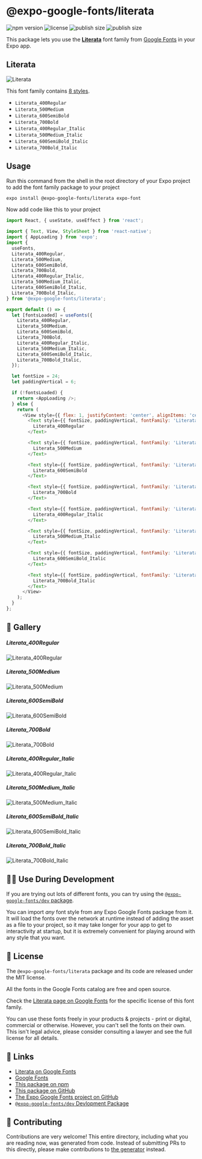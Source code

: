 # @expo-google-fonts/literata

![npm version](https://flat.badgen.net/npm/v/@expo-google-fonts/literata)
![license](https://flat.badgen.net/github/license/expo/google-fonts)
![publish size](https://flat.badgen.net/packagephobia/install/@expo-google-fonts/literata)
![publish size](https://flat.badgen.net/packagephobia/publish/@expo-google-fonts/literata)

This package lets you use the [**Literata**](https://fonts.google.com/specimen/Literata) font family from [Google Fonts](https://fonts.google.com/) in your Expo app.

## Literata

![Literata](./font-family.png)

This font family contains [8 styles](#-gallery).

- `Literata_400Regular`
- `Literata_500Medium`
- `Literata_600SemiBold`
- `Literata_700Bold`
- `Literata_400Regular_Italic`
- `Literata_500Medium_Italic`
- `Literata_600SemiBold_Italic`
- `Literata_700Bold_Italic`

## Usage

Run this command from the shell in the root directory of your Expo project to add the font family package to your project
```sh
expo install @expo-google-fonts/literata expo-font
```

Now add code like this to your project
```js
import React, { useState, useEffect } from 'react';

import { Text, View, StyleSheet } from 'react-native';
import { AppLoading } from 'expo';
import {
  useFonts,
  Literata_400Regular,
  Literata_500Medium,
  Literata_600SemiBold,
  Literata_700Bold,
  Literata_400Regular_Italic,
  Literata_500Medium_Italic,
  Literata_600SemiBold_Italic,
  Literata_700Bold_Italic,
} from '@expo-google-fonts/literata';

export default () => {
  let [fontsLoaded] = useFonts({
    Literata_400Regular,
    Literata_500Medium,
    Literata_600SemiBold,
    Literata_700Bold,
    Literata_400Regular_Italic,
    Literata_500Medium_Italic,
    Literata_600SemiBold_Italic,
    Literata_700Bold_Italic,
  });

  let fontSize = 24;
  let paddingVertical = 6;

  if (!fontsLoaded) {
    return <AppLoading />;
  } else {
    return (
      <View style={{ flex: 1, justifyContent: 'center', alignItems: 'center' }}>
        <Text style={{ fontSize, paddingVertical, fontFamily: 'Literata_400Regular' }}>
          Literata_400Regular
        </Text>

        <Text style={{ fontSize, paddingVertical, fontFamily: 'Literata_500Medium' }}>
          Literata_500Medium
        </Text>

        <Text style={{ fontSize, paddingVertical, fontFamily: 'Literata_600SemiBold' }}>
          Literata_600SemiBold
        </Text>

        <Text style={{ fontSize, paddingVertical, fontFamily: 'Literata_700Bold' }}>
          Literata_700Bold
        </Text>

        <Text style={{ fontSize, paddingVertical, fontFamily: 'Literata_400Regular_Italic' }}>
          Literata_400Regular_Italic
        </Text>

        <Text style={{ fontSize, paddingVertical, fontFamily: 'Literata_500Medium_Italic' }}>
          Literata_500Medium_Italic
        </Text>

        <Text style={{ fontSize, paddingVertical, fontFamily: 'Literata_600SemiBold_Italic' }}>
          Literata_600SemiBold_Italic
        </Text>

        <Text style={{ fontSize, paddingVertical, fontFamily: 'Literata_700Bold_Italic' }}>
          Literata_700Bold_Italic
        </Text>
      </View>
    );
  }
};

```

## 🔡 Gallery

##### Literata_400Regular
![Literata_400Regular](./Literata_400Regular.ttf.png)

##### Literata_500Medium
![Literata_500Medium](./Literata_500Medium.ttf.png)

##### Literata_600SemiBold
![Literata_600SemiBold](./Literata_600SemiBold.ttf.png)

##### Literata_700Bold
![Literata_700Bold](./Literata_700Bold.ttf.png)

##### Literata_400Regular_Italic
![Literata_400Regular_Italic](./Literata_400Regular_Italic.ttf.png)

##### Literata_500Medium_Italic
![Literata_500Medium_Italic](./Literata_500Medium_Italic.ttf.png)

##### Literata_600SemiBold_Italic
![Literata_600SemiBold_Italic](./Literata_600SemiBold_Italic.ttf.png)

##### Literata_700Bold_Italic
![Literata_700Bold_Italic](./Literata_700Bold_Italic.ttf.png)


## 👩‍💻 Use During Development

If you are trying out lots of different fonts, you can try using the [`@expo-google-fonts/dev` package](https://github.com/expo/google-fonts/tree/master/font-packages/dev#readme).

You can import *any* font style from any Expo Google Fonts package from it. It will load the fonts
over the network at runtime instead of adding the asset as a file to your project, so it may take longer
for your app to get to interactivity at startup, but it is extremely convenient
for playing around with any style that you want.

## 📖 License

The `@expo-google-fonts/literata` package and its code are released under the MIT license.

All the fonts in the Google Fonts catalog are free and open source.

Check the [Literata page on Google Fonts](https://fonts.google.com/specimen/Literata) for the specific license of this font family.

You can use these fonts freely in your products & projects - print or digital, commercial or otherwise. However, you can't sell the fonts on their own. This isn't legal advice, please consider consulting a lawyer and see the full license for all details.

## 🔗 Links

- [Literata on Google Fonts](https://fonts.google.com/specimen/Literata)
- [Google Fonts](https://fonts.google.com/)
- [This package on npm](https://www.npmjs.com/package/@expo-google-fonts/literata)
- [This package on GitHub](https://github.com/expo/google-fonts/tree/master/font-packages/literata)
- [The Expo Google Fonts project on GitHub](https://github.com/expo/google-fonts)
- [`@expo-google-fonts/dev` Devlopment Package](https://github.com/expo/google-fonts/tree/master/font-packages/dev)

## 🤝 Contributing

Contributions are very welcome! This entire directory, including what you are reading now, was generated from code. Instead of submitting PRs to this directly, please make contributions to [the generator](https://github.com/expo/google-fonts/tree/master/packages/generator) instead.

